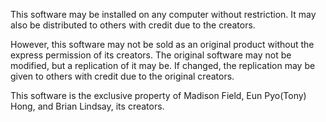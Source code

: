 This software may be installed on any computer without restriction. It may also be distributed to others with credit due to the creators.

However, this software may not be sold as an original product without the express permission of its creators.
The original software may not be modified, but a replication of it may be. If changed, the replication may be given to others with credit due to the original creators.

This software is the exclusive property of Madison Field, Eun Pyo(Tony) Hong, and Brian Lindsay, its creators.
